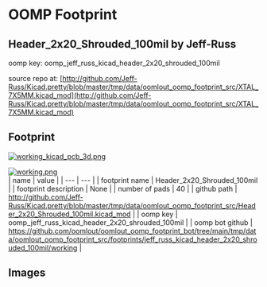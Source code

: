 # OOMP Footprint  
## Header_2x20_Shrouded_100mil  by Jeff-Russ  
  
oomp key: oomp_jeff_russ_kicad_header_2x20_shrouded_100mil  
  
source repo at: [http://github.com/Jeff-Russ/Kicad.pretty/blob/master/tmp/data/oomlout_oomp_footprint_src/XTAL_7X5MM.kicad_mod](http://github.com/Jeff-Russ/Kicad.pretty/blob/master/tmp/data/oomlout_oomp_footprint_src/XTAL_7X5MM.kicad_mod)  
## Footprint  
  
[![working_kicad_pcb_3d.png](working_kicad_pcb_3d_600.png)](working_kicad_pcb_3d.png)  
  
[![working.png](working_600.png)](working.png)  
| name | value | 
| --- | --- | 
| footprint name | Header_2x20_Shrouded_100mil | 
| footprint description | None | 
| number of pads | 40 | 
| github path | http://github.com/Jeff-Russ/Kicad.pretty/blob/master/tmp/data/oomlout_oomp_footprint_src/Header_2x20_Shrouded_100mil.kicad_mod | 
| oomp key | oomp_jeff_russ_kicad_header_2x20_shrouded_100mil | 
| oomp bot github | https://github.com/oomlout/oomlout_oomp_footprint_bot/tree/main/tmp/data/oomlout_oomp_footprint_src/footprints/jeff_russ_kicad_header_2x20_shrouded_100mil/working | 
## Images  
